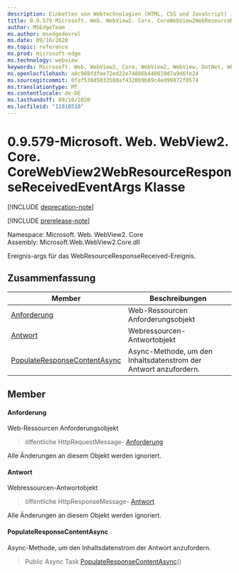 ```yaml
---
description: Einbetten von Webtechnologien (HTML, CSS und JavaScript) in ihre systemeigenen Anwendungen mit dem Microsoft Edge WebView2-Steuerelement
title: 0.9.579-Microsoft. Web. WebView2. Core. CoreWebView2WebResourceResponseReceivedEventArgs
author: MSEdgeTeam
ms.author: msedgedevrel
ms.date: 09/10/2020
ms.topic: reference
ms.prod: microsoft-edge
ms.technology: webview
keywords: Microsoft. Web. WebView2, Core, WebView2, WebView, DotNet, WPF, WinForms, APP, Edge, CoreWebView2, CoreWebView2Controller, Browser Control, Edge HTML, Microsoft. Web. WebView2. Core. CoreWebView2WebResourceResponseReceivedEventArgs
ms.openlocfilehash: a8c988fdfee72ed22e74886b440819d7a9d6fe24
ms.sourcegitcommit: 0faf538d5033508af4320b9b89c4ed99872f0574
ms.translationtype: MT
ms.contentlocale: de-DE
ms.lasthandoff: 09/10/2020
ms.locfileid: "11010510"
---
```

# 0.9.579-Microsoft. Web. WebView2. Core. CoreWebView2WebResourceResponseReceivedEventArgs Klasse 

[!INCLUDE [deprecation-note](../../includes/deprecation-note.md)]

[!INCLUDE [prerelease-note](../../includes/prerelease-note.md)]

Namespace: Microsoft. Web. WebView2. Core \
Assembly: Microsoft.Web.WebView2.Core.dll

Ereignis-args für das WebResourceResponseReceived-Ereignis.

## Zusammenfassung

 Member                        | Beschreibungen
--------------------------------|---------------------------------------------
[Anforderung](#request) | Web-Ressourcen Anforderungsobjekt
[Antwort](#response) | Webressourcen-Antwortobjekt
[PopulateResponseContentAsync](#populateresponsecontentasync) | Async-Methode, um den Inhaltsdatenstrom der Antwort anzufordern.

## Member

#### Anforderung 

Web-Ressourcen Anforderungsobjekt

> öffentliche HttpRequestMessage- [Anforderung](#request)

Alle Änderungen an diesem Objekt werden ignoriert.

#### Antwort 

Webressourcen-Antwortobjekt

> öffentliche HttpResponseMessage- [Antwort](#response)

Alle Änderungen an diesem Objekt werden ignoriert.

#### PopulateResponseContentAsync 

Async-Methode, um den Inhaltsdatenstrom der Antwort anzufordern.

> Public Async Task [PopulateResponseContentAsync](#populateresponsecontentasync)()

